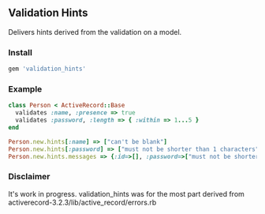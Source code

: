 
## Validation Hints

Delivers hints derived from the validation on a model.

### Install

```ruby
gem 'validation_hints'
```

### Example

```ruby
class Person < ActiveRecord::Base
  validates :name, :presence => true
  validates :password, :length => { :within => 1...5 }
end
```

```ruby
Person.new.hints[:name] => ["can't be blank"]
Person.new.hints[:password] => ["must not be shorter than 1 characters", "must not be longer than 4 characters"]
Person.new.hints.messages => {:id=>[], :password=>["must not be shorter than 1 characters", "must not be longer than 4 characters"], :name => ["can't be blank"] }
```

### Disclaimer

It's work in progress.
validation_hints was for the most part derived from activerecord-3.2.3/lib/active_record/errors.rb




